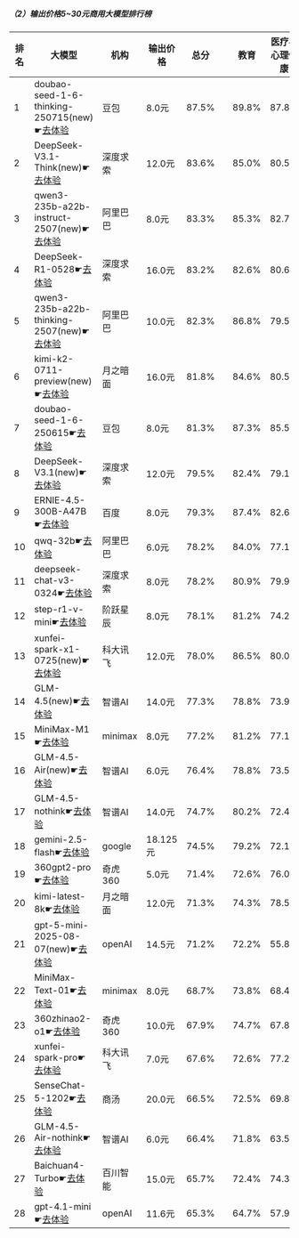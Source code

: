 ##### （2）输出价格5~30元商用大模型排行榜
|排名|大模型|机构|输出价格|总分| |教育|医疗与心理健康|金融|法律与行政公务|推理与数学计算|语言与指令遵从|
|---|-----|---|-------|---|-|---|-----------|----|-----------|------------|-----------|
|1|doubao-seed-1-6-thinking-250715(new)☛[去体验](https://nonelinear.com/static/modelcompare.html?type=proprietary)|豆包|8.0元|87.5%| |        89.8%|87.8%|84.1%|        85.0%|89.6%|88.5%|
|2|DeepSeek-V3.1-Think(new)☛[去体验](https://nonelinear.com/static/modelcompare.html?type=open-source)|深度求索|12.0元|83.6%| |        85.0%|80.5%|82.8%|        82.0%|85.4%|85.9%|
|3|qwen3-235b-a22b-instruct-2507(new)☛[去体验](https://nonelinear.com/static/modelcompare.html?type=open-source)|阿里巴巴|8.0元|83.3%| |        85.3%|82.7%|81.7%|        79.3%|84.3%|86.6%|
|4|DeepSeek-R1-0528☛[去体验](https://nonelinear.com/static/modelcompare.html?type=open-source)|深度求索|16.0元|83.2%| |        82.6%|80.6%|79.0%|        81.0%|88.3%|87.6%|
|5|qwen3-235b-a22b-thinking-2507(new)☛[去体验](https://nonelinear.com/static/modelcompare.html?type=open-source)|阿里巴巴|10.0元|82.3%| |        86.8%|79.5%|79.6%|        78.3%|86.9%|82.6%|
|6|kimi-k2-0711-preview(new)☛[去体验](https://nonelinear.com/static/modelcompare.html?type=open-source)|月之暗面|16.0元|81.8%| |        84.6%|80.5%|78.6%|        78.7%|80.3%|88.2%|
|7|doubao-seed-1-6-250615☛[去体验](https://nonelinear.com/static/modelcompare.html?type=proprietary)|豆包|8.0元|81.3%| |        87.3%|85.5%|82.0%|        82.7%|66.5%|84.1%|
|8|DeepSeek-V3.1(new)☛[去体验](https://nonelinear.com/static/modelcompare.html?type=open-source)|深度求索|12.0元|79.5%| |        82.4%|79.1%|78.5%|        74.7%|77.3%|84.9%|
|9|ERNIE-4.5-300B-A47B☛[去体验](https://nonelinear.com/static/modelcompare.html?type=open-source)|百度|8.0元|79.3%| |        87.4%|82.6%|78.9%|        73.2%|65.2%|88.5%|
|10|qwq-32b☛[去体验](https://nonelinear.com/static/modelcompare.html?type=open-source)|阿里巴巴|6.0元|78.2%| |        84.0%|77.1%|78.6%|        73.8%|75.5%|80.2%|
|11|deepseek-chat-v3-0324☛[去体验](https://nonelinear.com/static/modelcompare.html?type=open-source)|深度求索|8.0元|78.2%| |        80.9%|79.9%|76.8%|        75.0%|75.1%|84.1%|
|12|step-r1-v-mini☛[去体验](https://nonelinear.com/static/modelcompare.html?type=proprietary)|阶跃星辰|8.0元|78.1%| |        81.2%|74.2%|77.4%|        77.8%|77.3%|80.7%|
|13|xunfei-spark-x1-0725(new)☛[去体验](https://nonelinear.com/static/modelcompare.html?type=proprietary)|科大讯飞|12.0元|78.0%| |        86.5%|80.0%|75.1%|        80.2%|69.1%|83.7%|
|14|GLM-4.5(new)☛[去体验](https://nonelinear.com/static/modelcompare.html?type=open-source)|智谱AI|14.0元|77.3%| |        78.8%|73.9%|76.9%|        72.7%|79.2%|82.7%|
|15|MiniMax-M1☛[去体验](https://nonelinear.com/static/modelcompare.html?type=open-source)|minimax|8.0元|77.2%| |        81.2%|77.1%|78.0%|        73.0%|78.3%|79.8%|
|16|GLM-4.5-Air(new)☛[去体验](https://nonelinear.com/static/modelcompare.html?type=open-source)|智谱AI|6.0元|76.4%| |        78.8%|73.5%|71.3%|        69.7%|80.8%|84.4%|
|17|GLM-4.5-nothink☛[去体验](https://nonelinear.com/static/modelcompare.html?type=open-source)|智谱AI|14.0元|74.7%| |        80.2%|72.4%|73.7%|        69.3%|70.7%|82.1%|
|18|gemini-2.5-flash☛[去体验](https://nonelinear.com/static/modelcompare.html?type=proprietary)|google|18.125元|74.5%| |        79.2%|72.1%|70.3%|        73.0%|75.2%|77.1%|
|19|360gpt2-pro☛[去体验](https://nonelinear.com/static/modelcompare.html?type=proprietary)|奇虎360|5.0元|71.4%| |        72.6%|76.0%|74.5%|        57.3%|64.0%|81.9%|
|20|kimi-latest-8k☛[去体验](https://nonelinear.com/static/modelcompare.html?type=proprietary)|月之暗面|12.0元|71.3%| |        74.3%|78.5%|73.7%|        62.0%|60.8%|75.0%|
|21|gpt-5-mini-2025-08-07(new)☛[去体验](https://nonelinear.com/static/modelcompare.html?type=proprietary)|openAI|14.5元|71.2%| |        72.2%|55.8%|65.3%|        60.0%|89.1%|84.8%|
|22|MiniMax-Text-01☛[去体验](https://nonelinear.com/static/modelcompare.html?type=open-source)|minimax|8.0元|68.7%| |        73.8%|68.4%|69.2%|        65.7%|56.1%|79.8%|
|23|360zhinao2-o1☛[去体验](https://nonelinear.com/static/modelcompare.html?type=proprietary)|奇虎360|10.0元|67.9%| |        74.7%|67.8%|65.4%|        55.8%|71.0%|72.8%|
|24|xunfei-spark-pro☛[去体验](https://nonelinear.com/static/modelcompare.html?type=proprietary)|科大讯飞|7.0元|67.6%| |        72.6%|77.2%|64.8%|        59.8%|54.5%|76.5%|
|25|SenseChat-5-1202☛[去体验](https://nonelinear.com/static/modelcompare.html?type=proprietary)|商汤|20.0元|66.5%| |        72.5%|69.8%|69.6%|        49.7%|59.2%|78.1%|
|26|GLM-4.5-Air-nothink☛[去体验](https://nonelinear.com/static/modelcompare.html?type=open-source)|智谱AI|6.0元|66.4%| |        71.8%|63.5%|68.8%|        52.3%|65.4%|76.4%|
|27|Baichuan4-Turbo☛[去体验](https://nonelinear.com/static/modelcompare.html?type=proprietary)|百川智能|15.0元|65.7%| |        72.4%|74.3%|70.1%|        56.5%|52.6%|68.5%|
|28|gpt-4.1-mini☛[去体验](https://nonelinear.com/static/modelcompare.html?type=proprietary)|openAI|11.6元|65.3%| |        64.7%|57.9%|64.8%|        56.7%|70.8%|76.9%|
